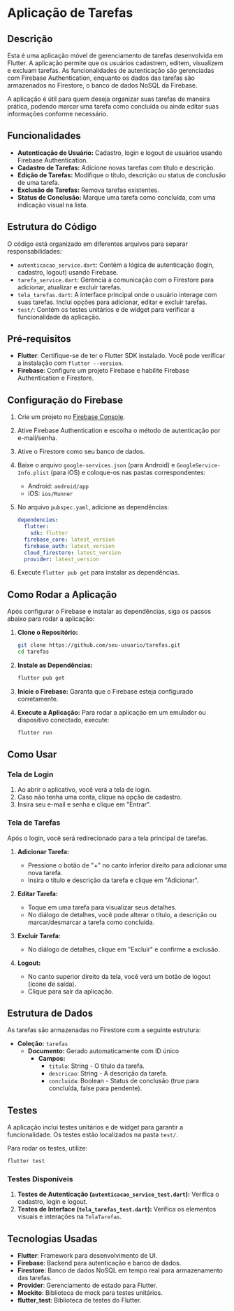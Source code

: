 
# Aplicação de Tarefas

## Descrição

Esta é uma aplicação móvel de gerenciamento de tarefas desenvolvida em Flutter. A aplicação permite que os usuários cadastrem, editem, visualizem e excluam tarefas. As funcionalidades de autenticação são gerenciadas com Firebase Authentication, enquanto os dados das tarefas são armazenados no Firestore, o banco de dados NoSQL da Firebase.

A aplicação é útil para quem deseja organizar suas tarefas de maneira prática, podendo marcar uma tarefa como concluída ou ainda editar suas informações conforme necessário.

## Funcionalidades

- **Autenticação de Usuário:** Cadastro, login e logout de usuários usando Firebase Authentication.
- **Cadastro de Tarefas:** Adicione novas tarefas com título e descrição.
- **Edição de Tarefas:** Modifique o título, descrição ou status de conclusão de uma tarefa.
- **Exclusão de Tarefas:** Remova tarefas existentes.
- **Status de Conclusão:** Marque uma tarefa como concluída, com uma indicação visual na lista.

## Estrutura do Código

O código está organizado em diferentes arquivos para separar responsabilidades:

- `autenticacao_service.dart`: Contém a lógica de autenticação (login, cadastro, logout) usando Firebase.
- `tarefa_service.dart`: Gerencia a comunicação com o Firestore para adicionar, atualizar e excluir tarefas.
- `tela_tarefas.dart`: A interface principal onde o usuário interage com suas tarefas. Inclui opções para adicionar, editar e excluir tarefas.
- `test/`: Contém os testes unitários e de widget para verificar a funcionalidade da aplicação.

## Pré-requisitos

- **Flutter**: Certifique-se de ter o Flutter SDK instalado. Você pode verificar a instalação com `flutter --version`.
- **Firebase**: Configure um projeto Firebase e habilite Firebase Authentication e Firestore.

## Configuração do Firebase

1. Crie um projeto no [Firebase Console](https://console.firebase.google.com/).
2. Ative Firebase Authentication e escolha o método de autenticação por e-mail/senha.
3. Ative o Firestore como seu banco de dados.
4. Baixe o arquivo `google-services.json` (para Android) e `GoogleService-Info.plist` (para iOS) e coloque-os nas pastas correspondentes:
   - Android: `android/app`
   - iOS: `ios/Runner`

5. No arquivo `pubspec.yaml`, adicione as dependências:

   ```yaml
   dependencies:
     flutter:
       sdk: flutter
     firebase_core: latest_version
     firebase_auth: latest_version
     cloud_firestore: latest_version
     provider: latest_version
   ```

6. Execute `flutter pub get` para instalar as dependências.

## Como Rodar a Aplicação

Após configurar o Firebase e instalar as dependências, siga os passos abaixo para rodar a aplicação:

1. **Clone o Repositório:**
   ```bash
   git clone https://github.com/seu-usuario/tarefas.git
   cd tarefas
   ```

2. **Instale as Dependências:**
   ```bash
   flutter pub get
   ```

3. **Inicie o Firebase:**
   Garanta que o Firebase esteja configurado corretamente.

4. **Execute a Aplicação:**
   Para rodar a aplicação em um emulador ou dispositivo conectado, execute:
   ```bash
   flutter run
   ```

## Como Usar

### Tela de Login

1. Ao abrir o aplicativo, você verá a tela de login.
2. Caso não tenha uma conta, clique na opção de cadastro.
3. Insira seu e-mail e senha e clique em "Entrar".

### Tela de Tarefas

Após o login, você será redirecionado para a tela principal de tarefas.

1. **Adicionar Tarefa:**
   - Pressione o botão de "+" no canto inferior direito para adicionar uma nova tarefa.
   - Insira o título e descrição da tarefa e clique em "Adicionar".

2. **Editar Tarefa:**
   - Toque em uma tarefa para visualizar seus detalhes.
   - No diálogo de detalhes, você pode alterar o título, a descrição ou marcar/desmarcar a tarefa como concluída.

3. **Excluir Tarefa:**
   - No diálogo de detalhes, clique em "Excluir" e confirme a exclusão.

4. **Logout:**
   - No canto superior direito da tela, você verá um botão de logout (ícone de saída).
   - Clique para sair da aplicação.

## Estrutura de Dados

As tarefas são armazenadas no Firestore com a seguinte estrutura:

- **Coleção:** `tarefas`
  - **Documento:** Gerado automaticamente com ID único
    - **Campos:**
      - `titulo`: String - O título da tarefa.
      - `descricao`: String - A descrição da tarefa.
      - `concluida`: Boolean - Status de conclusão (true para concluída, false para pendente).

## Testes

A aplicação inclui testes unitários e de widget para garantir a funcionalidade. Os testes estão localizados na pasta `test/`.

Para rodar os testes, utilize:

```bash
flutter test
```

### Testes Disponíveis

1. **Testes de Autenticação (`autenticacao_service_test.dart`):** Verifica o cadastro, login e logout.
2. **Testes de Interface (`tela_tarefas_test.dart`):** Verifica os elementos visuais e interações na `TelaTarefas`.

## Tecnologias Usadas

- **Flutter**: Framework para desenvolvimento de UI.
- **Firebase**: Backend para autenticação e banco de dados.
- **Firestore**: Banco de dados NoSQL em tempo real para armazenamento das tarefas.
- **Provider**: Gerenciamento de estado para Flutter.
- **Mockito**: Biblioteca de mock para testes unitários.
- **flutter_test**: Biblioteca de testes do Flutter.